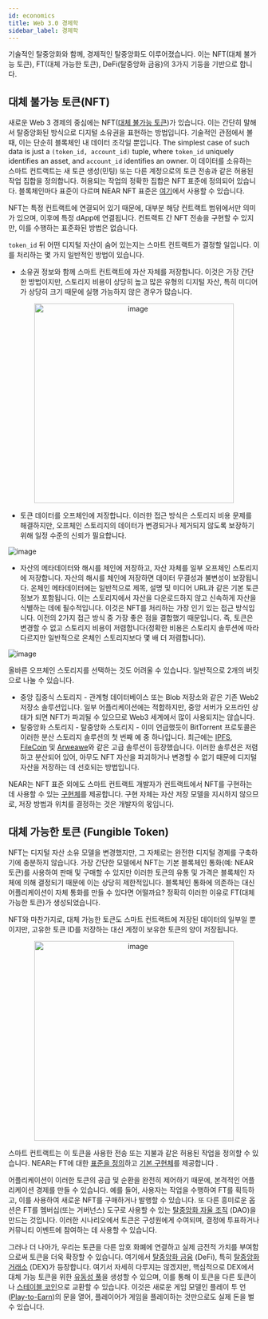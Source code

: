 ```yaml
---
id: economics
title: Web 3.0 경제학
sidebar_label: 경제학
---
```


기술적인 탈중앙화와 함께, 경제적인 탈중앙화도 이루어졌습니다. 이는 NFT(대체 불가능 토큰), FT(대체 가능한 토큰), DeFi(탈중앙화 금융)의 3가지 기둥을 기반으로 합니다.

## 대체 불가능 토큰(NFT)
새로운 Web 3 경제의 중심에는 NFT([대체 불가능 토큰](https://en.wikipedia.org/wiki/Non-fungible_token))가 있습니다. 이는 간단히 말해서 탈중앙화된 방식으로 디지털 소유권을 표현하는 방법입니다. 기술적인 관점에서 볼 때, 이는 단순히 블록체인 내 데이터 조각일 뿐입니다. The simplest case of such data is just a `(token_id, account_id)` tuple, where `token_id` uniquely identifies an asset, and `account_id` identifies an owner. 이 데이터를 소유하는 스마트 컨트랙트는 새 토큰 생성(민팅) 또는 다른 계정으로의 토큰 전송과 같은 허용된 작업 집합을 정의합니다. 허용되는 작업의 정확한 집합은 NFT 표준에 정의되어 있습니다. 블록체인마다 표준이 다르며 NEAR NFT 표준은 [여기](https://nomicon.io/Standards/NonFungibleToken/)에서 사용할 수 있습니다.

NFT는 특정 컨트랙트에 연결되어 있기 때문에, 대부분 해당 컨트랙트 범위에서만 의미가 있으며, 이후에 특정 dApp에 연결됩니다. 컨트랙트 간 NFT 전송을 구현할 수 있지만, 이를 수행하는 표준화된 방법은 없습니다.

`token_id` 뒤 어떤 디지털 자산이 숨어 있는지는 스마트 컨트랙트가 결정할 일입니다. 이를 처리하는 몇 가지 일반적인 방법이 있습니다.

-  소유권 정보와 함께 스마트 컨트랙트에 자산 자체를 저장합니다. 이것은 가장 간단한 방법이지만, 스토리지 비용이 상당히 높고 많은 유형의 디지털 자산, 특히 미디어가 상당히 크기 때문에 실행 가능하지 않은 경우가 많습니다.

<div align="center">
<img src="/docs/assets/web3/web3-20.png" alt="image" width="400" />
</div>

- 토큰 데이터를 오프체인에 저장합니다. 이러한 접근 방식은 스토리지 비용 문제를 해결하지만, 오프체인 스토리지의 데이터가 변경되거나 제거되지 않도록 보장하기 위해 일정 수준의 신뢰가 필요합니다.

![image](/docs/assets/web3/web3-21.png)


- 자산의 메타데이터와 해시를 체인에 저장하고, 자산 자체를 일부 오프체인 스토리지에 저장합니다. 자산의 해시를 체인에 저장하면 데이터 무결성과 불변성이 보장됩니다. 온체인 메타데이터에는 일반적으로 제목, 설명 및 미디어 URL과 같은 기본 토큰 정보가 포함됩니다. 이는 스토리지에서 자산을 다운로드하지 않고 신속하게 자산을 식별하는 데에 필수적입니다. 이것은 NFT를 처리하는 가장 인기 있는 접근 방식입니다. 이전의 2가지 접근 방식 중 가장 좋은 점을 결합했기 때문입니다. 즉, 토큰은 변경할 수 없고 스토리지 비용이 저렴합니다(정확한 비용은 스토리지 솔루션에 따라 다르지만 일반적으로 온체인 스토리지보다 몇 배 더 저렴합니다).

![image](/docs/assets/web3/web3-22.png)


올바른 오프체인 스토리지를 선택하는 것도 어려울 수 있습니다. 일반적으로 2개의 버킷으로 나눌 수 있습니다.
- 중앙 집중식 스토리지 - 관계형 데이터베이스 또는 Blob 저장소와 같은 기존 Web2 저장소 솔루션입니다. 일부 어플리케이션에는 적합하지만, 중앙 서버가 오프라인 상태가 되면 NFT가 파괴될 수 있으므로 Web3 세계에서 많이 사용되지는 않습니다.
- 탈중앙화 스토리지 -  탈중앙화 스토리지 - 이미 언급했듯이 BitTorrent 프로토콜은 이러한 분산 스토리지 솔루션의 첫 번째 예 중 하나입니다. 최근에는 [IPFS](https://ipfs.io/), [FileCoin](https://filecoin.io/) 및 [Arweawe](https://www.arweave.org/)와 같은 고급 솔루션이 등장했습니다. 이러한 솔루션은 저렴하고 분산되어 있어, 아무도 NFT 자산을 파괴하거나 변경할 수 없기 때문에 디지털 자산을 저장하는 데 선호되는 방법입니다.

NEAR는 NFT 표준 외에도 스마트 컨트랙트 개발자가 컨트랙트에서 NFT를 구현하는 데 사용할 수 있는 [구현체](https://docs.rs/near-contract-standards/latest/near_contract_standards/non_fungible_token/index.html)를 제공합니다. 구현 자체는 자산 저장 모델을 지시하지 않으므로, 저장 방법과 위치를 결정하는 것은 개발자의 몫입니다.

## 대체 가능한 토큰 (Fungible Token)
NFT는 디지털 자산 소유 모델을 변경했지만, 그 자체로는 완전한 디지털 경제를 구축하기에 충분하지 않습니다. 가장 간단한 모델에서 NFT는 기본 블록체인 통화(예: NEAR 토큰)를 사용하여 판매 및 구매할 수 있지만 이러한 토큰의 유통 및 가격은 블록체인 자체에 의해 결정되기 때문에 이는 상당히 제한적입니다. 블록체인 통화에 의존하는 대신 어플리케이션이 자체 통화를 만들 수 있다면 어떨까요? 정확히 이러한 이유로 FT(대체 가능한 토큰)가 생성되었습니다.

NFT와 마찬가지로, 대체 가능한 토큰도 스마트 컨트랙트에 저장된 데이터의 일부일 뿐이지만, 고유한 토큰 ID를 저장하는 대신 계정이 보유한 토큰의 양이 저장됩니다.

<div align="center">
<img src="/docs/assets/web3/web3-23.png" alt="image" width="400" />
</div>

스마트 컨트랙트는 이 토큰을 사용한 전송 또는 지불과 같은 허용된 작업을 정의할 수 있습니다. NEAR는 FT에 대한 [표준을 정의](https://nomicon.io/Standards/FungibleToken/Core)하고 [기본 구현체](https://docs.rs/near-contract-standards/latest/near_contract_standards/fungible_token/index.html)를 제공합니다 .

어플리케이션이 이러한 토큰의 공급 및 순환을 완전히 제어하기 때문에, 본격적인 어플리케이션 경제를 만들 수 있습니다. 예를 들어, 사용자는 작업을 수행하여 FT를 획득하고, 이를 사용하여 새로운 NFT를 구매하거나 발행할 수 있습니다. 또 다른 흥미로운 옵션은 FT를 멤버십(또는 거버넌스) 도구로 사용할 수 있는 [탈중앙화 자율 조직](https://near.org/use-cases/dao/) (DAO)을 만드는 것입니다. 이러한 시나리오에서 토큰은 구성원에게 수여되며, 결정에 투표하거나 커뮤니티 이벤트에 참여하는 데 사용할 수 있습니다.

그러나 더 나아가, 우리는 토큰을 다른 암호 화폐에 연결하고 실제 금전적 가치를 부여함으로써 토큰을 더욱 확장할 수 있습니다. 여기에서 [탈중앙화 금융](https://www.investopedia.com/decentralized-finance-defi-5113835) (DeFi), 특히 [탈중앙화 거래소](https://en.wikipedia.org/wiki/Decentralized_exchange) (DEX)가 등장합니다. 여기서 자세히 다루지는 않겠지만, 핵심적으로 DEX에서 대체 가능 토큰을 위한 [유동성 풀](https://academy.binance.com/en/articles/what-are-liquidity-pools-in-defi)을 생성할 수 있으며, 이를 통해 이 토큰을 다른 토큰이나 [스테이블 코인](https://en.wikipedia.org/wiki/Stablecoin)으로 교환할 수 있습니다. 이것은 새로운 게임 모델인 플레이 투 언([Play-to-Earn](https://en.wikipedia.org/wiki/Blockchain_game))의 문을 열어, 플레이어가 게임을 플레이하는 것만으로도 실제 돈을 벌 수 있습니다.
